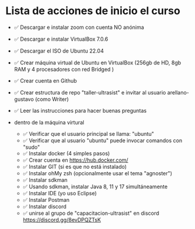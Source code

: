# Lista de acciones de inicio el curso

- ✅ Descargar e instalar zoom con cuenta NO anónima

- ✅ Descargar e instalar VirtualBox 7.0.6
- ✅ Descargar el ISO de Ubuntu 22.04
- ✅ Crear máquina virtual de Ubuntu en VirtualBox (256gb de HD, 8gb RAM y 4 procesadores con red Bridged )
- ✅ Crear cuenta en Github
- ✅ Crear estructura de repo "taller-ultrasist" e invitar al usuario arellano-gustavo (como Writer)
- ✅ Leer las instrucciones para hacer buenas preguntas
- dentro de la máquina virtural
  - ✅ Verificar que el usuario principal se llama: "ubuntu"
  - ✅ Verificar que al usuario "ubuntu" puede invocar comandos con "sudo"
  - ✅ Instalar docker (4 simples pasos)
  - ✅ Crear cuenta en https://hub.docker.com/
  - ✅ Instalar GIT (si es que no está instalado)
  - ✅ Instalar ohMy zsh (opcionalmente usar el tema "agnoster") 
  - ✅ Instalar sdkman
  - ✅ Usando sdkman, instalar Java 8, 11 y 17 simultáneamente
  - ✅ Instalar IDE (yo uso Eclipse)
  - ✅ Instalar Postman
  - ✅ Instalar discord
  - ✅ unirse al grupo de "capacitacion-ultrasist" en discord https://discord.gg/8evDPQZTsK
